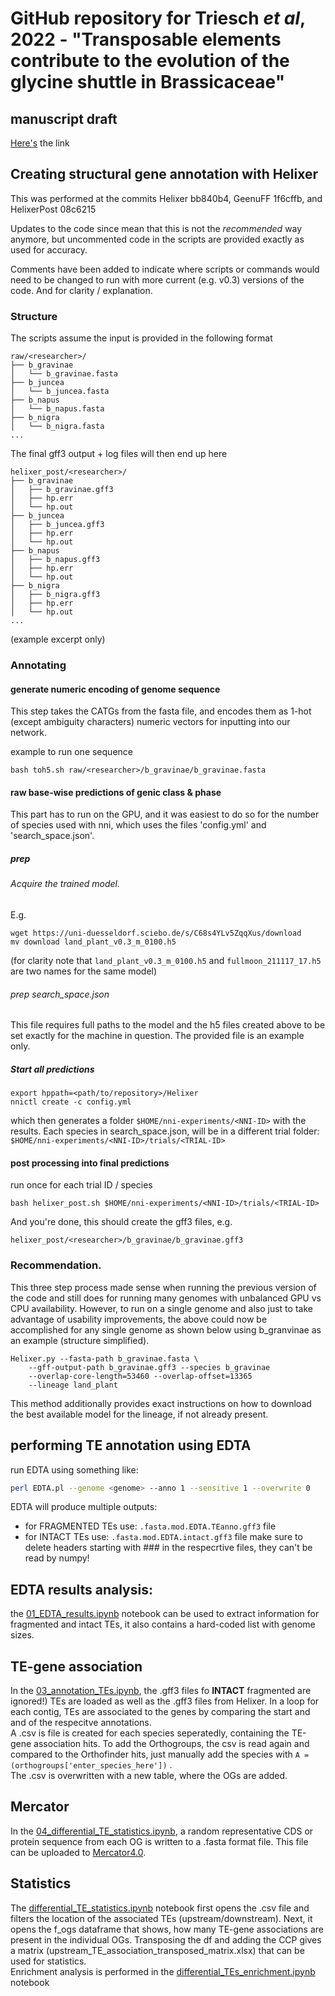 # GitHub repository for Triesch *et al*, 2022 - "Transposable elements contribute to the evolution of the glycine shuttle in Brassicaceae"

## manuscript draft
[Here's](https://docs.google.com/document/d/1-QIq3FizPNn05uE_bGSJ_JODu5QTOTEb_KCqOJh5F7U/edit) the link


## Creating structural gene annotation with Helixer

This was performed at the commits Helixer bb840b4, GeenuFF 1f6cffb, and 
HelixerPost 08c6215

Updates to the code since mean that this is not the _recommended_ way anymore,
but uncommented code in the scripts are provided exactly as used for accuracy.

Comments have been added to indicate where scripts or commands would need to be 
changed to run with more current (e.g. v0.3) versions of the code.
And for clarity / explanation.

### Structure

The scripts assume the input is provided in the following format

```
raw/<researcher>/
├── b_gravinae
│   └── b_gravinae.fasta
├── b_juncea
│   └── b_juncea.fasta
├── b_napus
│   └── b_napus.fasta
├── b_nigra
│   └── b_nigra.fasta
...
```

The final gff3 output + log files will then end up here

```
helixer_post/<researcher>/
├── b_gravinae
│   ├── b_gravinae.gff3
│   ├── hp.err
│   └── hp.out
├── b_juncea
│   ├── b_juncea.gff3
│   ├── hp.err
│   └── hp.out
├── b_napus
│   ├── b_napus.gff3
│   ├── hp.err
│   └── hp.out
├── b_nigra
│   ├── b_nigra.gff3
│   ├── hp.err
│   └── hp.out
...
```

(example excerpt only)

### Annotating

#### generate numeric encoding of genome sequence
This step takes the CATGs from the fasta file, and encodes
them as 1-hot (except ambiguity characters) numeric
vectors for inputting into our network.


example to run one sequence
```
bash toh5.sh raw/<researcher>/b_gravinae/b_gravinae.fasta
```

#### raw base-wise predictions of genic class & phase
This part has to run on the GPU, and it was easiest
to do so for the number of species used with nni,
which uses the files 'config.yml' and 'search_space.json'.

##### prep
###### Acquire the trained model.
E.g. 
```
wget https://uni-duesseldorf.sciebo.de/s/C68s4YLv5ZqqXus/download
mv download land_plant_v0.3_m_0100.h5
```
(for clarity note that `land_plant_v0.3_m_0100.h5` and `fullmoon_211117_17.h5`
are two names for the same model)

###### prep search\_space.json
This file requires full paths to the model and the h5 files created
above to be set exactly for the machine in question. The provided
file is an example only.

##### Start all predictions
```
export hppath=<path/to/repository>/Helixer
nnictl create -c config.yml
```

which then generates a folder `$HOME/nni-experiments/<NNI-ID>`
with the results. Each species in search_space.json,
will be in a different trial folder: `$HOME/nni-experiments/<NNI-ID>/trials/<TRIAL-ID>`

#### post processing into final predictions

run once for each trial ID / species

```
bash helixer_post.sh $HOME/nni-experiments/<NNI-ID>/trials/<TRIAL-ID>
```

And you're done, this should create the gff3 files, e.g. 

`helixer_post/<researcher>/b_gravinae/b_gravinae.gff3`


### Recommendation.
This three step process made sense when running the previous version
of the code and still does for running many genomes with unbalanced 
GPU vs CPU availability.
However, to run on a single genome and also just to take advantage of usability
improvements, the above could now be accomplished for any single genome
as shown below using b\_granvinae as an example (structure simplified).

```
Helixer.py --fasta-path b_gravinae.fasta \
    --gff-output-path b_gravinae.gff3 --species b_gravinae
    --overlap-core-length=53460 --overlap-offset=13365
    --lineage land_plant
```

This method additionally provides exact instructions on how to download the 
best available model for the lineage, if not already present. 

## performing TE annotation using EDTA
run EDTA using something like: <br />
```bash
perl EDTA.pl --genome <genome> --anno 1 --sensitive 1 --overwrite 0
```

EDTA will produce multiple outputs:
- for FRAGMENTED TEs use: `.fasta.mod.EDTA.TEanno.gff3` file
- for INTACT TEs use: `.fasta.mod.EDTA.intact.gff3` file
make sure to delete headers starting with ### in the respecrtive files, they can't be read by numpy!

## EDTA results analysis:
the [01_EDTA_results.ipynb](scripts/01_EDTA_results.ipynb) notebook can be used to extract information for fragmented and intact TEs, it also contains a hard-coded list with genome sizes. 

## TE-gene association
In the [03_annotation_TEs.ipynb](https://github.com/setri100/brassicaceae_TE_analysis/blob/main/scripts/03_annotations_TEs-.ipynb), the .gff3 files fo **INTACT** fragmented are ignored!) TEs are loaded as well as the .gff3 files from Helixer. In a loop for each contig, TEs are associated to the genes by comparing the start and and of the respecitve annotations. <br />
A .csv is file is created for each species seperatedly, containing the TE-gene association hits. 
To add the Orthogroups, the csv is read again and compared to the Orthofinder hits, just manually add the species with  `A = (orthogroups['enter_species_here'])` .<br />
The .csv is overwritten with a new table, where the OGs are added. 

## Mercator
In the [04_differential_TE_statistics.ipynb](https://github.com/setri100/brassicaceae_TE_analysis/blob/main/scripts/04_differential_TE_statistics_upstream.ipynb), a random representative CDS or protein sequence from each OG is written to a .fasta format file. This file can be uploaded to [Mercator4.0](https://www.plabipd.de/portal/mercator4).

## Statistics
The [differential_TE_statistics.ipynb](https://github.com/setri100/brassicaceae_TE_analysis/blob/main/scripts/04_differential_TE_statistics_upstream.ipynb) notebook first opens the .csv file and filters the location of the associated TEs (upstream/downstream). Next, it opens the f_ogs dataframe that shows, how many TE-gene associations are present in the individual OGs. Transposing the df and adding the CCP gives a matrix (upstream_TE_association_transposed_matrix.xlsx) that can be used for statistics. <br />
Enrichment analysis is performed in the [differential_TEs_enrichment.ipynb](https://github.com/setri100/brassicaceae_TE_analysis/blob/main/scripts/07_differential_TEs_enrichment.ipynb) notebook

